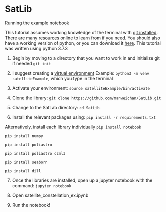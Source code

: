 # SatLib

Running the example notebook

This tutorial assumes working knowledge of the terminal with [git installed](https://git-scm.com/book/en/v2/Getting-Started-Installing-Git). There are many [resources](https://www.makeuseof.com/tag/beginners-guide-mac-terminal/) online to learn from if you need. You should also have a working version of python, or you can download it [here](https://www.python.org/downloads/). This tutorial was written using python 3.7.3

1. Begin by moving to a directory that you want to work in and initialize git if needed `git init`

2. I suggest creating a [virtual environment](https://docs.python.org/3/library/venv.html)
Example: `python3 -m venv satelliteExample`, which you type in the terminal

3. Activate your environment: 
`source satelliteExample/bin/activate`

4. Clone the library: 
`git clone https://github.com/manweichan/SatLib.git`

5. Change to the SatLab directory: 
`cd SatLib`

6. Install the relevant packages using:
`pip install -r requirements.txt`

Alternatively, install each library individually
`pip install notebook`

`pip install numpy`

`pip install poliastro`

`pip install poliastro czml3`

`pip install seaborn`

`pip install dill`

7. Once the libraries are installed, open up a jupyter notebook with the command:
`jupyter notebook`

8. Open satellite_constellation_ex.ipynb

9. Run the notebook!